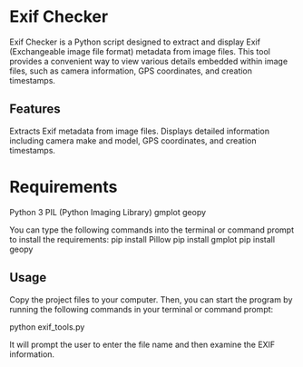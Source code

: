 # Exif Checker
Exif Checker is a Python script designed to extract and display Exif (Exchangeable image file format) metadata from image files. This tool provides a convenient way to view various details embedded within image files, such as camera information, GPS coordinates, and creation timestamps.

## Features
Extracts Exif metadata from image files.
Displays detailed information including camera make and model, GPS coordinates, and creation timestamps.

# Requirements
Python 3
PIL (Python Imaging Library)
gmplot
geopy

You can type the following commands into the terminal or command prompt to install the requirements:
pip install Pillow
pip install gmplot
pip install geopy

## Usage

Copy the project files to your computer. Then, you can start the program by running the following commands in your terminal or command prompt:

python exif_tools.py

It will prompt the user to enter the file name and then examine the EXIF information.


